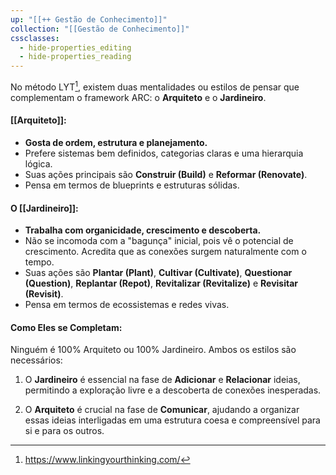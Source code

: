 ```yaml
---
up: "[[++ Gestão de Conhecimento]]"
collection: "[[Gestão de Conhecimento]]"
cssclasses:
  - hide-properties_editing
  - hide-properties_reading
---
```

No método LYT[^1], existem duas mentalidades ou estilos de pensar que complementam o framework ARC: o **Arquiteto** e o **Jardineiro**.


#### **[[Arquiteto]]:**

- **Gosta de ordem, estrutura e planejamento.**
- Prefere sistemas bem definidos, categorias claras e uma hierarquia lógica.
- Suas ações principais são **Construir (Build)** e **Reformar (Renovate)**.
- Pensa em termos de blueprints e estruturas sólidas.
    

#### **O [[Jardineiro]]:**

- **Trabalha com organicidade, crescimento e descoberta.**
- Não se incomoda com a "bagunça" inicial, pois vê o potencial de crescimento. Acredita que as conexões surgem naturalmente com o tempo.
- Suas ações são **Plantar (Plant)**, **Cultivar (Cultivate)**, **Questionar (Question)**, **Replantar (Repot)**, **Revitalizar (Revitalize)** e **Revisitar (Revisit)**.
- Pensa em termos de ecossistemas e redes vivas.
    

#### **Como Eles se Completam:**

Ninguém é 100% Arquiteto ou 100% Jardineiro. Ambos os estilos são necessários:

1. O **Jardineiro** é essencial na fase de **Adicionar** e **Relacionar** ideias, permitindo a exploração livre e a descoberta de conexões inesperadas.
    
2. O **Arquiteto** é crucial na fase de **Comunicar**, ajudando a organizar essas ideias interligadas em uma estrutura coesa e compreensível para si e para os outros.
    












[^1]: <https://www.linkingyourthinking.com/>
